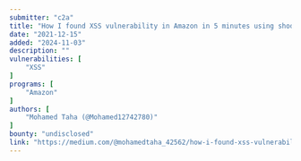 ```yaml
---
submitter: "c2a"
title: "How I found XSS vulnerability in Amazon in 5 minutes using shodan"
date: "2021-12-15"
added: "2024-11-03"
description: ""
vulnerabilities: [
    "XSS"
]
programs: [
    "Amazon"
]
authors: [
    "Mohamed Taha (@Mohamed12742780)"
]
bounty: "undisclosed"
link: "https://medium.com/@mohamedtaha_42562/how-i-found-xss-vulnerability-in-amazon-in-5-minutes-using-shodan-50b583655297"
---
```




